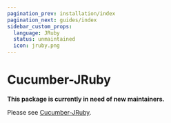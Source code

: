 ```yaml
---
pagination_prev: installation/index
pagination_next: guides/index
sidebar_custom_props:
  language: JRuby
  status: unmaintained
  icon: jruby.png
---
```


# Cucumber-JRuby

**This package is currently in need of new maintainers.**

Please see [Cucumber-JRuby](https://github.com/cucumber/cucumber-jvm-jruby).
